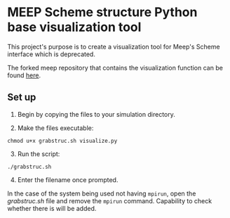 # MEEP Scheme structure Python base visualization tool
This project's purpose is to create a visualization tool for Meep's Scheme interface which is deprecated.

The forked meep repository that contains the visualization function can be found [here](https://github.com/mariusCZ/meep).

## Set up
1. Begin by copying the files to your simulation directory.

2. Make the files executable:
  ```
  chmod u+x grabstruc.sh visualize.py
  ```
  
3. Run the script:
  ```
  ./grabstruc.sh
  ```
  
4. Enter the filename once prompted.

In the case of the system being used not having `mpirun`, open the *grabstruc.sh* file and remove the `mpirun` command. Capability to check whether there is will be added.
